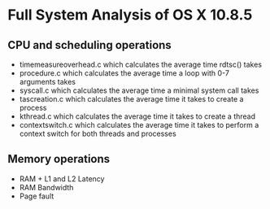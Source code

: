 # Full System Analysis of OS X 10.8.5
## CPU and scheduling operations
* timemeasureoverhead.c which calculates the average time rdtsc() takes
* procedure.c which calculates the average time a loop with 0-7 arguments takes
* syscall.c which calculates the average time a minimal system call takes
* tascreation.c which calculates the average time it takes to create a process
* kthread.c which calculates the average time it takes to create a thread
* contextswitch.c which calculates the average time it takes to perform a context switch for both threads and processes

## Memory operations
* RAM + L1 and L2 Latency
* RAM Bandwidth
* Page fault 
